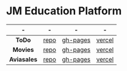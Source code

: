 # JM Education Platform

|       -       |                         -                         |                           -                           |                         -                         |
| :-----------: | :-----------------------------------------------: | :---------------------------------------------------: | :-----------------------------------------------: |
|   **ToDo**    |  [repo](https://github.com/SaniRouke/todo-React)  |  [gh-pages](https://sanirouke.github.io/todo-React/)  |   [vercel](https://todo.sanirouke.vercel.app/)    |
|  **Movies**   | [repo](https://github.com/SaniRouke/movies-React) | [gh-pages](https://sanirouke.github.io/movies-React/) |  [vercel](https://movies.sanirouke.vercel.app/)   |
| **Aviasales** |  [repo](https://github.com/SaniRouke/aviasales)   | [gh-pages](https://sanirouke.github.io/movies-React/) | [vercel](https://aviasales.sanirouke.vercel.app/) |
